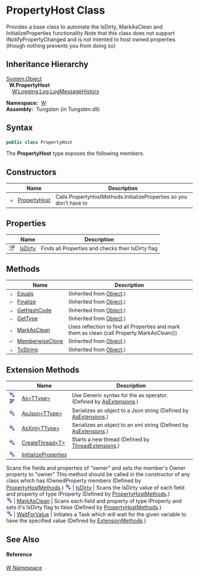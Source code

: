 PropertyHost Class
==================
  
Provides a base class to automate the IsDirty, MarkAsClean and InitializeProperties functionality Note that this class does not support INotifyPropertyChanged and is not intented to host owned properties (though nothing prevents you from doing so)



Inheritance Hierarchy
---------------------
[System.Object][1]  
  **W.PropertyHost**  
    [W.Logging.Log.LogMessageHistory][2]  

  **Namespace:**  [W][3]  
  **Assembly:**  Tungsten (in Tungsten.dll)

Syntax
------

```csharp
public class PropertyHost
```

The **PropertyHost** type exposes the following members.


Constructors
------------

                 | Name              | Description                                                         
---------------- | ----------------- | ------------------------------------------------------------------- 
![Public method] | [PropertyHost][4] | Calls PropertyHostMethods.InitializeProperties so you don't have to 


Properties
----------

                   | Name         | Description                                        
------------------ | ------------ | -------------------------------------------------- 
![Public property] | [IsDirty][5] | Finds all Properties and checks their IsDirty flag 


Methods
-------

                    | Name                  | Description                                                                                 
------------------- | --------------------- | ------------------------------------------------------------------------------------------- 
![Public method]    | [Equals][6]           | (Inherited from [Object][1].)                                                               
![Protected method] | [Finalize][7]         | (Inherited from [Object][1].)                                                               
![Public method]    | [GetHashCode][8]      | (Inherited from [Object][1].)                                                               
![Public method]    | [GetType][9]          | (Inherited from [Object][1].)                                                               
![Public method]    | [MarkAsClean][10]     | Uses reflection to find all Properties and mark them as clean (call Property.MarkAsClean()) 
![Protected method] | [MemberwiseClone][11] | (Inherited from [Object][1].)                                                               
![Public method]    | [ToString][12]        | (Inherited from [Object][1].)                                                               


Extension Methods
-----------------

                                          | Name                       | Description                                                                                                                                                                                                                      
----------------------------------------- | -------------------------- | -------------------------------------------------------------------------------------------------------------------------------------------------------------------------------------------------------------------------------- 
![Public Extension Method]![Code example] | [As&lt;TType>][13]         | Use Generic syntax for the as operator. (Defined by [AsExtensions][14].)                                                                                                                                                         
![Public Extension Method]                | [AsJson&lt;TType>][15]     | Serializes an object to a Json string (Defined by [AsExtensions][14].)                                                                                                                                                           
![Public Extension Method]                | [AsXml&lt;TType>][16]      | Serializes an object to an xml string (Defined by [AsExtensions][14].)                                                                                                                                                           
![Public Extension Method]                | [CreateThread&lt;T>][17]   | Starts a new thread (Defined by [ThreadExtensions][18].)                                                                                                                                                                         
![Public Extension Method]                | [InitializeProperties][19] | 
Scans the fields and properties of "owner" and sets the member's Owner property to "owner" This method should be called in the constructor of any class which has IOwnedProperty members
 (Defined by [PropertyHostMethods][20].) 
![Public Extension Method]                | [IsDirty][21]              | 
Scans the IsDirty value of each field and property of type IProperty
 (Defined by [PropertyHostMethods][20].)                                                                                                                 
![Public Extension Method]                | [MarkAsClean][22]          | 
Scans each field and property of type IProperty and sets it's IsDirty flag to false
 (Defined by [PropertyHostMethods][20].)                                                                                                  
![Public Extension Method]                | [WaitForValue][23]         | Initiates a Task which will wait for the given variable to have the specified value (Defined by [ExtensionMethods][24].)                                                                                                         


See Also
--------

#### Reference
[W Namespace][3]  

[1]: http://msdn.microsoft.com/en-us/library/e5kfa45b
[2]: ../../W.Logging/Log_LogMessageHistory/README.md
[3]: ../README.md
[4]: _ctor.md
[5]: IsDirty.md
[6]: http://msdn.microsoft.com/en-us/library/bsc2ak47
[7]: http://msdn.microsoft.com/en-us/library/4k87zsw7
[8]: http://msdn.microsoft.com/en-us/library/zdee4b3y
[9]: http://msdn.microsoft.com/en-us/library/dfwy45w9
[10]: MarkAsClean.md
[11]: http://msdn.microsoft.com/en-us/library/57ctke0a
[12]: http://msdn.microsoft.com/en-us/library/7bxwbwt2
[13]: ../AsExtensions/As__1.md
[14]: ../AsExtensions/README.md
[15]: ../AsExtensions/AsJson__1.md
[16]: ../AsExtensions/AsXml__1.md
[17]: ../../W.Threading/ThreadExtensions/CreateThread__1.md
[18]: ../../W.Threading/ThreadExtensions/README.md
[19]: ../PropertyHostMethods/InitializeProperties.md
[20]: ../PropertyHostMethods/README.md
[21]: ../PropertyHostMethods/IsDirty.md
[22]: ../PropertyHostMethods/MarkAsClean.md
[23]: ../ExtensionMethods/WaitForValue.md
[24]: ../ExtensionMethods/README.md
[Public method]: ../../_icons/pubmethod.gif "Public method"
[Public property]: ../../_icons/pubproperty.gif "Public property"
[Protected method]: ../../_icons/protmethod.gif "Protected method"
[Public Extension Method]: ../../_icons/pubextension.gif "Public Extension Method"
[Code example]: ../../_icons/CodeExample.png "Code example"